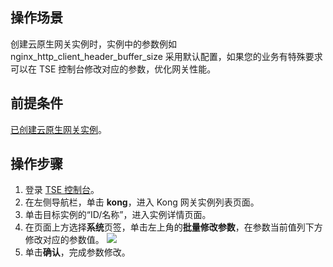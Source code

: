 ## 操作场景

创建云原生网关实例时，实例中的参数例如 nginx_http_client_header_buffer_size 采用默认配置，如果您的业务有特殊要求可以在 TSE 控制台修改对应的参数，优化网关性能。

## 前提条件

[已创建云原生网关实例](https://cloud.tencent.com/document/product/1364/72495#create)。

## 操作步骤

1. 登录 [TSE 控制台](https://console.cloud.tencent.com/tse)。
2. 在左侧导航栏，单击 **kong**，进入 Kong 网关实例列表页面。
3. 单击目标实例的“ID/名称”，进入实例详情页面。
4. 在页面上方选择**系统**页签，单击左上角的**批量修改参数**，在参数当前值列下方修改对应的参数值。
   ![](https://qcloudimg.tencent-cloud.cn/raw/8a127c5dc3f9dc4d4688fed9a079a868.png)
5. 单击**确认**，完成参数修改。

   

